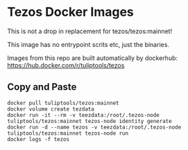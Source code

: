 # Tezos Docker Images

This is not a drop in replacement for tezos/tezos:mainnet!

This image has no entrypoint scrits etc, just the binaries.

Images from this repo are built automatically by dockerhub:
https://hub.docker.com/r/tuliptools/tezos

## Copy and Paste

```
docker pull tuliptools/tezos:mainnet
docker volume create tezdata
docker run -it --rm -v teezdata:/root/.tezos-node tuliptools/tezos:mainnet tezos-node identity generate
docker run -d --name tezos -v teezdata:/root/.tezos-node tuliptools/tezos:mainnet tezos-node run
docker logs -f tezos
```
